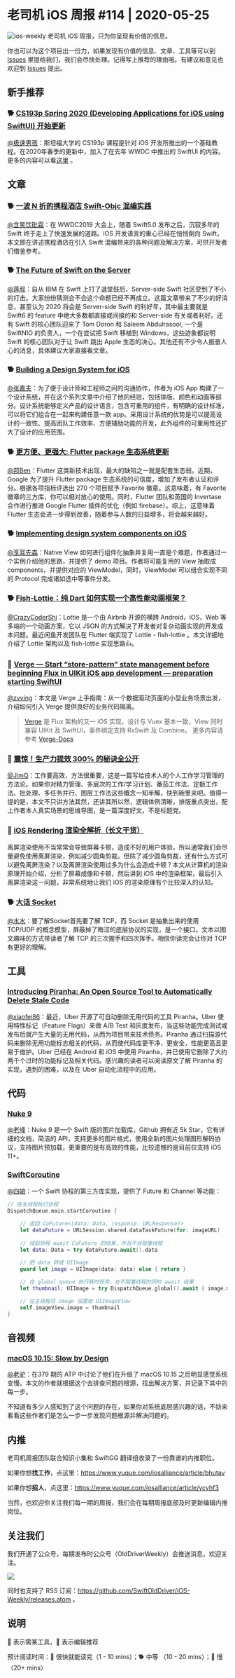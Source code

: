# 老司机 iOS 周报 #114 | 2020-05-25

![ios-weekly](https://github.com/SwiftOldDriver/iOS-Weekly/blob/master/assets/ios-weekly.png?raw=true)
老司机 iOS 周报，只为你呈现有价值的信息。

你也可以为这个项目出一份力，如果发现有价值的信息、文章、工具等可以到 [Issues](https://github.com/SwiftOldDriver/iOS-Weekly/issues) 里提给我们，我们会尽快处理。记得写上推荐的理由哦。有建议和意见也欢迎到 [Issues](https://github.com/SwiftOldDriver/iOS-Weekly/issues) 提出。


## 新手推荐

### 🐕 [CS193p Spring 2020 (Developing Applications for iOS using SwiftUI) 开始更新](https://cs193p.sites.stanford.edu/)

[@极速男孩](https://github.com/ztlyyznf001)：斯坦福大学的 CS193p 课程是针对 iOS 开发所推出的一个基础教程。在2020年春季的更新中，加入了在去年 WWDC 中推出的 SwiftUI 的内容。更多的内容可以看[这里](https://cs193p.sites.stanford.edu/about-cs193p) 。

## 文章

### 🐕 [一波 N 折的携程酒店 Swift-Objc 混编实践](https://mp.weixin.qq.com/s/N6ToEkN9c-2_rIvkv4o9hA)

[@含笑饮砒霜](https://weibo.com/chinafishnews/)：在 WWDC2019 大会上，随着 Swift5.0 发布之后，沉寂多年的 Swift 终于走上了快速发展的道路。iOS 开发语言的重心已经在悄悄倒向 Swift，本文即在讲述携程酒店在引入 Swift 混编带来的各种问题及解决方案，可供开发者们借鉴参考。

### 🐕 [The Future of Swift on the Server](https://www.timc.dev/posts/future-of-server-side-swift/)

[@莲叔](http://aaaron7.github.io/)：自从 IBM 在 Swift 上打了退堂鼓后，Server-side Swift 社区受到了不小的打击。大家纷纷猜测会不会这个命题已经不再成立。这篇文章带来了不少的好消息，甚至认为 2020 将会是 Server-side Swift 的利好年，其中最主要就是 Swift6 的 feature 中绝大多数都直接或间接的和 Server-side 有关或者利好。还有 Swift 的核心团队迎来了 Tom Doron 和 Saleem Abdulrasool, 一个是 SwiftNIO 的负责人，一个在尝试把 Swift 移植到 Windows，这些迹象都说明 Swift 的核心团队对于让 Swift 跳出 Apple 生态的决心。其他还有不少令人振奋人心的消息，具体建议大家直接看文章。

### 🐕 [Building a Design System for iOS](https://www.ramshandilya.com/blog/design-system-intro/)

[@张嘉夫](https://github.com/josephchang10)：为了便于设计师和工程师之间的沟通协作，作者为 iOS App 构建了一个设计系统，并在这个系列文章中介绍了他的经验，包括排版、颜色和动画等部分。设计系统能够定义产品的设计语言，包含可重用的组件，有明确的设计标准，可以将它们组合在一起来构建任意一款 app。采用设计系统的优势是可以提高设计的一致性、提高团队工作效率、方便辅助功能的开发，此外组件的可重用性还扩大了设计的应用范围。

### 🐕 [更方便、更强大: Flutter package 生态系统更新](https://mp.weixin.qq.com/s/y_lOfxlYlG6nM-4xduQ4Aw)

[@邦Ben](https://weibo.com/linwenbang/)：Flutter 这类新技术出现，最大的缺陷之一就是配套生态弱。近期，Google 为了提升 Flutter package 生态系统的可信度，增加了发布者认证和评分。根据各项指标评选出 270 个项目赋予 Favorite 徽章。这意味着，有 Favorite 徽章的三方库，你可以相对放心的使用。同时，Flutter 团队和英国的 Invertase 合作进行推进 Google Flutter 插件的优化（例如 firebase）。综上，这意味着 Flutter 生态会进一步得到改善，随着参与人数的日益增多，将会越来越好。

### 🐕 [Implementing design system components on iOS](https://medium.com/chili-labs/implementing-design-system-components-on-ios-6afe873ea586)

[@享耳先森](https://github.com/iblacksun)：Native View 如何进行组件化抽象并复用一直是个难题，作者通过一个实例介绍他的思路，并提供了 demo 项目。作者将可能复用的 View 抽取成 components，并提供对应的 ViewModel，同时，ViewModel 可以组合实现不同的 Protocol 完成诸如选中等事件分发。

### 🐕 [Fish-Lottie：纯 Dart 如何实现一个高性能动画框架？](https://mp.weixin.qq.com/s/4h6szVmDyiC5RjbLRC9ZZw)

[@CrazyCoderShi](https://github.com/CrazyCoderShi)：Lottie 是一个由 Airbnb 开源的横跨 Android，iOS，Web 等多端的一个动画方案，它以 JSON 的方式解决了开发者对复杂动画实现的开发成本问题。最近闲鱼开发团队在 Flutter 端实现了 Lottie - fish-lottie 。本文详细地介绍了 Lottie 架构以及 fish-lottie 实现思路👍。

### 🐎 [Verge — Start “store-pattern” state management before beginning Flux in UIKit iOS app development — preparation starting SwiftUI](https://medium.com/eureka-engineering/verge-start-store-pattern-state-management-before-beginning-flux-in-uikit-ios-app-development-6c74d4413829)
[@zvving](https://github.com/zvving)：本文是 Verge 上手指南：从一个数据驱动页面的小型业务场景出发，介绍如何引入 Verge 提供良好的业务代码隔离。

> [Verge](https://github.com/muukii/Verge) 是 Flux 架构的又一 iOS 实现，设计与 Vuex 基本一致，View 同时兼容 UIKit 及 SwiftUI，事件绑定支持 RxSwift 及 Combine。
更多内容请参考 [Verge-Docs](https://muukii-app.gitbook.io/verge/)

### 🐢 [震惊！生产力提效 300% 的秘诀全公开](https://juejin.im/post/5ec0d6b4f265da7b950569a9)

[@JimQ](https://github.com/waz0820)：工作要高效，方法很重要，这是一篇写给技术人的个人工作学习管理的方法论。如果你对精力管理、多层次的工作/学习计划、番茄工作法、定额工作法、批处理、多任务并行、图层工作法这些概念一知半解，快到碗里来吧。值得一提的是，本文不只讲方法其然，还讲其所以然，逻辑体例清晰，排版重点突出，配上作者本人真实场景的思维导图，是一篇深度好文，不是标题党。

### 🐢 [iOS Rendering 渲染全解析（长文干货）](https://juejin.im/post/5ec35cc55188256d92438174)

离屏渲染使用不当常常会导致屏幕卡顿，造成不好的用户体验，所以通常我们会尽量避免使用离屏渲染，例如减少圆角剪裁。但除了减少圆角剪裁，还有什么方式可以避免离屏渲染？以及离屏渲染使用过多为什么会造成卡顿？本文从计算机的渲染原理开始介绍，分析了屏幕成像和卡顿，然后讲到 iOS 中的渲染框架，最后引入离屏渲染这一问题，非常系统地让我们 iOS 的渲染原理有个比较深入的认知。

### 🐕 [大话 Socket](https://mp.weixin.qq.com/s/sVbWrWaq5P0kHxNhMVqzWA)

[@水水](https://www.xuyanlan.com)：要了解Socket首先要了解 TCP，而 Socket 是抽象出来的使用 TCP/UDP 的概念模型，屏蔽掉了晦涩的底层协议的实现，是一个接口。文本以图文趣味的方式带读者了解 TCP 的三次握手和四次挥手。相信你读完会让你对 TCP 有更好的理解。

## 工具

### [Introducing Piranha: An Open Source Tool to Automatically Delete Stale Code](https://eng.uber.com/piranha/)

[@xiaofei86](https://weibo.com/xuyafei86)：最近，Uber 开源了可自动删除无用代码的工具 Piranha。Uber 使用特性标记（Feature Flags）来做 A/B Test 和灰度发布，当这些功能完成测试或发布后就产生大量的无用代码，从而为项目带来技术债务。Piranha 通过扫描源代码来删除无用功能标志相关的代码，从而使代码库更干净，更安全，性能更高且更易于维护。Uber 已经在 Android 和 iOS 中使用 Piranha，并已使用它删除了大约两千个过时的功能标记及相关代码。感兴趣的读者可以阅读原文了解 Piranha 的实现，遇到的困难，以及在 Uber 自动化流程中的应用。

## 代码

### [Nuke 9](https://kean.github.io/post/nuke-9)

[@老峰](https://github.com/gesantung)：Nuke 9 是一个 Swift 版的图片加载库，Github 拥有近 5k Star，它有详细的文档，简洁的 API，支持更多的图片格式，使用全新的图片处理图形解码协议，支持图片预加载，更重要的是有高效的性能，比较遗憾的是目前仅支持 iOS 11+。

### [SwiftCoroutine](https://github.com/belozierov/SwiftCoroutine)

[@四娘](https://kemchenj.github.io)：一个 Swift 协程的第三方库实现，提供了 Future 和 Channel 等功能：

```swift
// 在主线程执行协程
DispatchQueue.main.startCoroutine {
    
    // 返回 CoFuture<(data: Data, response: URLResponse)>
    let dataFuture = URLSession.shared.dataTaskFuture(for: imageURL)
    
    // 挂起协程 await CoFuture 的结果，并且不会阻塞线程
    let data: Data = try dataFuture.await().data

    // 把 data 转成 UIImage
    guard let image = UIImage(data: data) else { return }
    
    // 在 global queue 执行耗时任务，在不阻塞线程的同时 await 结果
    let thumbnail: UIImage = try DispatchQueue.global().await { image.makeThumbnail() }

    // 在主线程将 image 设置给 UIImageView
    self.imageView.image = thumbnail
}
```

## 音视频

### [macOS 10.15: Slow by Design](https://sigpipe.macromates.com/2020/macos-catalina-slow-by-design/)

[@老驴](https://www.weibo.com/6090610445)：在379 期的 ATP 中讨论了他们在升级了 macOS 10.15 之后明显感觉系统变慢。本文的作者就根据这个去排查问题的根源，找出解决方案，并记录下其中的每一步。

不知道有多少人感知到了这个问题的存在，如果你对系统底层感兴趣的话，不妨来看看这些作者们是怎么一步一步发现问题根源并解决问题的。

## 内推

老司机周报团队联合知识小集和 SwiftGG 翻译组收录了一份靠谱的内推职位。

如果你想**找工作**，点这里：https://www.yuque.com/iosalliance/article/bhutav

如果你想**招人**，点这里：https://www.yuque.com/iosalliance/article/ycyhf3

当然，也欢迎你关注我们每一期的周报，我们会在每期周报底部及时更新编辑内推岗位。

## 关注我们

我们开通了公众号，每期发布时公众号（OldDriverWeekly）会推送消息，欢迎关注。

![](https://github.com/SwiftOldDriver/iOS-Weekly/blob/master/assets/qrcode_for_wechat.jpg?raw=true)

同时也支持了 RSS 订阅：https://github.com/SwiftOldDriver/iOS-Weekly/releases.atom 。

## 说明

🚧 表示需某工具，🌟 表示编辑推荐

预计阅读时间：🐎 很快就能读完（1 - 10 mins）；🐕 中等 （10 - 20 mins）；🐢 慢（20+ mins）
